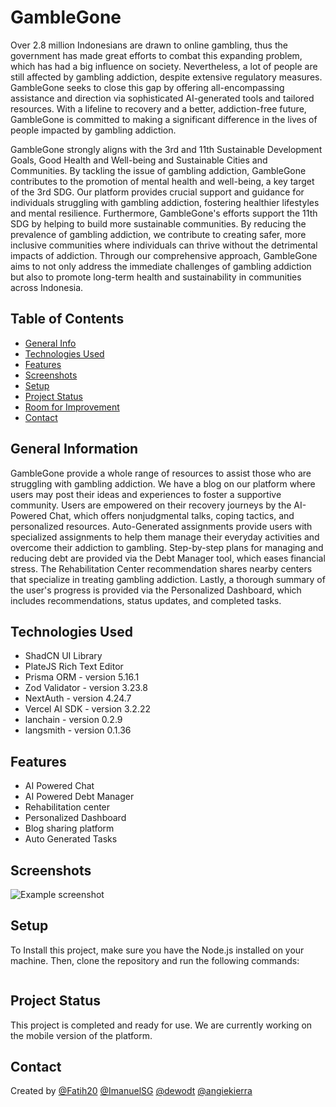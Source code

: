 # GambleGone

Over 2.8 million Indonesians are drawn to online gambling, thus the government has made great efforts to combat this expanding problem, which has had a big influence on society. Nevertheless, a lot of people are still affected by gambling addiction, despite extensive regulatory measures. GambleGone seeks to close this gap by offering all-encompassing assistance and direction via sophisticated AI-generated tools and tailored resources. With a lifeline to recovery and a better, addiction-free future, GambleGone is committed to making a significant difference in the lives of people impacted by gambling addiction.

GambleGone strongly aligns with the 3rd and 11th Sustainable Development Goals, Good Health and Well-being and Sustainable Cities and Communities. By tackling the issue of gambling addiction, GambleGone contributes to the promotion of mental health and well-being, a key target of the 3rd SDG. Our platform provides crucial support and guidance for individuals struggling with gambling addiction, fostering healthier lifestyles and mental resilience. Furthermore, GambleGone's efforts support the 11th SDG by helping to build more sustainable communities. By reducing the prevalence of gambling addiction, we contribute to creating safer, more inclusive communities where individuals can thrive without the detrimental impacts of addiction. Through our comprehensive approach, GambleGone aims to not only address the immediate challenges of gambling addiction but also to promote long-term health and sustainability in communities across Indonesia.

## Table of Contents

- [General Info](#general-information)
- [Technologies Used](#technologies-used)
- [Features](#features)
- [Screenshots](#screenshots)
- [Setup](#setup)
- [Project Status](#project-status)
- [Room for Improvement](#room-for-improvement)
- [Contact](#contact)
<!-- * [License](#license) -->

## General Information

GambleGone provide a whole range of resources to assist those who are struggling with gambling addiction. We have a blog on our platform where users may post their ideas and experiences to foster a supportive community. Users are empowered on their recovery journeys by the AI-Powered Chat, which offers nonjudgmental talks, coping tactics, and personalized resources. Auto-Generated assignments provide users with specialized assignments to help them manage their everyday activities and overcome their addiction to gambling. Step-by-step plans for managing and reducing debt are provided via the Debt Manager tool, which eases financial stress. The Rehabilitation Center recommendation shares nearby centers that specialize in treating gambling addiction. Lastly, a thorough summary of the user's progress is provided via the Personalized Dashboard, which includes recommendations, status updates, and completed tasks.

## Technologies Used

- ShadCN UI Library
- PlateJS Rich Text Editor
- Prisma ORM - version 5.16.1
- Zod Validator - version 3.23.8
- NextAuth - version 4.24.7
- Vercel AI SDK - version 3.2.22
- lanchain - version 0.2.9
- langsmith - version 0.1.36

## Features

- AI Powered Chat
- AI Powered Debt Manager
- Rehabilitation center
- Personalized Dashboard
- Blog sharing platform
- Auto Generated Tasks

## Screenshots

![Example screenshot](./img/screenshot.png)

<!-- If you have screenshots you'd like to share, include them here. -->

## Setup

To Install this project, make sure you have the Node.js installed on your machine. Then, clone the repository and run the following commands:

```bash

```

## Project Status

This project is completed and ready for use.
We are currently working on the mobile version of the platform.

## Contact

Created by
[@Fatih20](https://github.com/Fatih20)
[@ImanuelSG](https://github.com/ImanuelSG)
[@dewodt](https://github.com/dewodt)
[@angiekierra](https://github.com/angiekierra)

```

```
